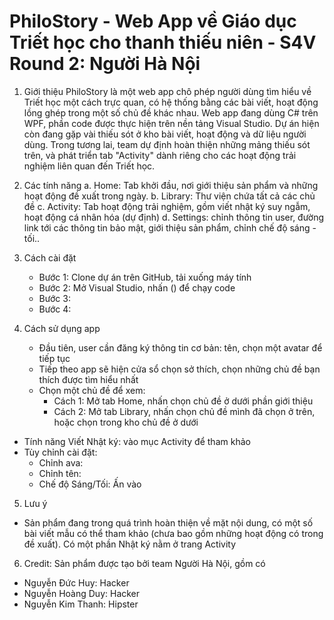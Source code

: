 # PhiloStory - Web App về Giáo dục Triết học cho thanh thiếu niên - S4V Round 2: Người Hà Nội
1. Giới thiệu
   PhiloStory là một web app chô phép người dùng tìm hiểu về Triết học một cách trực quan, có hệ thống bằng các bài viết, hoạt động lồng ghép trong một số chủ đề khác nhau. Web app đang dùng C# trên WPF, phần code được thực hiện trên nền tảng Visual Studio.
    Dự án hiện còn đang gặp vài thiếu sót ở kho bài viết, hoạt động và dữ liệu người dùng. Trong tương lai, team dự định hoàn thiện những mảng thiếu sót trên, và phát triển tab "Activity" dành riêng cho các hoạt động trải nghiệm liên quan đến Triết học.
   
2. Các tính năng
   a. Home: Tab khởi đầu, nơi giới thiệu sản phẩm và những hoạt động đề xuất trong ngày.
   b. Library: Thư viện chứa tất cả các chủ đề
   c. Activity: Tab hoạt động trải nghiệm, gồm viết nhật ký suy ngẫm, hoạt động cá nhân hóa (dự định)
   d. Settings: chỉnh thông tin user, đường link tới các thông tin bảo mật, giới thiệu sản phẩm, chỉnh chế độ sáng - tối..
   
3. Cách cài đặt
   - Bước 1: Clone dự án trên GitHub, tải xuống máy tính
   - Bước 2: Mở Visual Studio, nhấn () để chạy code
   - Bước 3:
   - Bước 4:
     
4. Cách sử dụng app
   - Đầu tiên, user cần đăng ký thông tin cơ bản: tên, chọn một avatar để tiếp tục
   - Tiếp theo app sẽ hiện cửa sổ chọn sở thích, chọn những chủ đề bạn thích được tìm hiểu nhất
   - Chọn một chủ đề để xem:
     + Cách 1: Mở tab Home, nhấn chọn chủ đề ở dưới phần giới thiệu
     + Cách 2: Mở tab Library, nhấn chọn chủ đề mình đã chọn ở trên, hoặc chọn trong kho chủ đề ở dưới
  - Tính năng Viết Nhật ký: vào mục Activity để tham khảo
  - Tùy chỉnh cài đặt:
    + Chỉnh ava: 
    + Chỉnh tên:
    + Chế độ Sáng/Tối: Ấn vào
      
5. Lưu ý
- Sản phẩm đang trong quá trình hoàn thiện về mặt nội dung, có một số bài viết mẫu có thể tham khảo (chưa bao gồm những hoạt động có trong đề xuất). Có một phần Nhật ký nằm ở trang Activity

6. Credit:
Sản phẩm được tạo bởi team Người Hà Nội, gồm có
- Nguyễn Đức Huy: Hacker
- Nguyễn Hoàng Duy: Hacker
- Nguyễn Kim Thanh: Hipster

